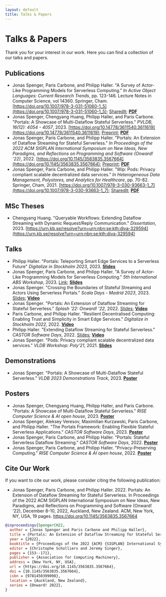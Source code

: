 ```yaml
---
layout: default
title: Talks & Papers
---
```


# Talks & Papers

Thank you for your interest in our work. Here you can find a collection of our talks and papers.

## Publications
* Jonas Spenger, Paris Carbone, and Philipp Haller. "A Survey of Actor-Like Programming Models for Serverless Computing." *In Active Object Languages: Current Research Trends*, pp. 123-146. Lecture Notes in Computer Science, vol 14360. Springer, Cham. [https://doi.org/10.1007/978-3-031-51060-1_5](https://doi.org/10.1007/978-3-031-51060-1_5); [SharedIt](https://rdcu.be/dxwia); **[PDF](https://people.kth.se/~jspenger/pdfs/spenger23aol.pdf)**
* Jonas Spenger, Chengyang Huang, Philipp Haller, and Paris Carbone. "Portals: A Showcase of Multi-Dataflow Stateful Serverless." *PVLDB, 16(12): 4054 - 4057*, 2023. [https://doi.org/10.14778/3611540.3611619](https://doi.org/10.14778/3611540.3611619); [Preprint](https://people.kth.se/~jspenger/pdfs/spenger23vldb.pdf); **[PDF](https://www.vldb.org/pvldb/vol16/p4054-spenger.pdf)**
* Jonas Spenger, Paris Carbone, and Philipp Haller. "Portals: An Extension of Dataflow Streaming for Stateful Serverless." *In Proceedings of the 2022 ACM SIGPLAN International Symposium on New Ideas, New Paradigms, and Reflections on Programming and Software (Onward! ’22)*, 2022. [https://doi.org/10.1145/3563835.3567664](https://doi.org/10.1145/3563835.3567664); [Preprint](https://people.kth.se/~jspenger/pdfs/spenger22onward.pdf);  **[PDF](https://dl.acm.org/doi/pdf/10.1145/3563835.3567664)**
* Jonas Spenger, Paris Carbone, and Philipp Haller. "Wip: Pods: Privacy compliant scalable decentralized data services." *In Heterogeneous Data Management, Polystores, and Analytics for Healthcare*, pp. 70-82. Springer, Cham, 2021. [https://doi.org/10.1007/978-3-030-93663-1_7](https://doi.org/10.1007/978-3-030-93663-1_7); [SharedIt](https://rdcu.be/dxwj0); **[PDF](https://people.kth.se/~jspenger/pdfs/spenger21poly.pdf)**

## MSc Theses
* Chengyang Huang. "Queryable Workflows: Extending Dataflow Streaming with Dynamic Request/Reply Communication." *Dissertation*, 2023. [https://urn.kb.se/resolve?urn=urn:nbn:se:kth:diva-329594](https://urn.kb.se/resolve?urn=urn:nbn:se:kth:diva-329594)

## Talks
* Philipp Haller. "Portals: Teleporting Smart Edge Services to a Serverless Future" *Digitalize in Stockholm 2023*, 2023. **[Slides](https://speakerdeck.com/phaller/portals-teleporting-smart-edge-services-to-a-serverless-future)**
* Jonas Spenger, Paris Carbone, and Philipp Haller. "A Survey of Actor-Like Programming Models for Serverless Computing." *5th International ABS Workshop*, 2023. [Link](https://edkamb.github.io/ABS_23/); **[Slides](https://people.kth.se/~jspenger/slides/spenger23abs-slides.pdf)**
* Jonas Spenger. "Crossing the Boundaries of Stateful Streaming and Actors Using Serverless Portals." *Scala Days - Madrid 2023*, 2023. [Slides](https://people.kth.se/~jspenger/slides/spenger23scaladays-slides.pdf); **[Video](https://www.youtube.com/watch?v=Ctpif-uk7sw)**
* Jonas Spenger. "Portals: An Extension of Dataflow Streaming for Stateful Serverless." *Splash '22: Onward! ’22*, 2022. [Slides](https://people.kth.se/~jspenger/slides/spenger22onward-slides.pdf); **[Video](https://www.youtube.com/watch?v=LyLNjtENti4)**
* Paris Carbone, and Philipp Haller. "Resilient Decentralised Computing: Enabling Trust and Simplicity in Smart Edge Services." *Digitalize in Stockholm 2022*, 2022. **[Video](https://www.youtube.com/watch?v=bzpQpm61o2c)**
* Philipp Haller. "Extending Dataflow Streaming for Stateful Serverless." *CASTOR Software Days*, 2022. [Slides](https://speakerdeck.com/phaller/extending-dataflow-streaming-for-stateful-serverless); **[Video](https://www.youtube.com/watch?v=M5Wv6Y8N2wM)**
* Jonas Spenger. "Pods: Privacy compliant scalable decentralized data services." *VLDB Workshop: Poly'21*, 2021. **[Slides](https://people.kth.se/~jspenger/slides/spenger21poly-slides.pdf)**

## Demonstrations
* Jonas Spenger. "Portals: A Showcase of Multi-Dataflow Stateful Serverless." *VLDB 2023 Demonstrations Track*, 2023. **[Poster](https://people.kth.se/~jspenger/posters/spenger23vldb-poster.pdf)**
  
## Posters
* Jonas Spenger, Chengyang Huang, Philipp Haller, and Paris Carbone. "Portals: A Showcase of Multi-Dataflow Stateful Serverless." *RISE Computer Science & AI open house*, 2023. **[Poster](https://people.kth.se/~jspenger/posters/spenger23vldb-poster.pdf)**
* Jonas Spenger, Aleksey Veresov, Maximilian Kurzawski, Paris Carbone, and Philipp Haller. "The Portals Framework: Enabling Flexible Stateful Serverless Applications." *CASTOR Software Days*, 2023. **[Poster](https://people.kth.se/~jspenger/posters/spenger23castor-poster.pdf)**
* Jonas Spenger, Paris Carbone, and Philipp Haller. "Portals: Stateful Serverless Dataflow Streaming." *CASTOR Software Days*, 2022. **[Poster](https://people.kth.se/~jspenger/posters/spenger22castor-poster.pdf)**
* Jonas Spenger, Paris Carbone, and Philipp Haller. "Privacy-Preserving Computing." *RISE Computer Science & AI open house*, 2022. **[Poster](https://people.kth.se/~jspenger/posters/spenger22rise-poster.pdf)**

## Cite Our Work

If you want to cite our work, please consider citing the following publication:

* Jonas Spenger, Paris Carbone, and Philipp Haller. 2022. Portals: An Extension of Dataflow Streaming for Stateful Serverless. In Proceedings of the 2022 ACM SIGPLAN International Symposium on New Ideas, New Paradigms, and Reflections on Programming and Software (Onward! ’22), December 8-10, 2022, Auckland, New Zealand. ACM, New York, NY, USA, 19 pages. https://doi.org/10.1145/3563835.3567664

```bibtex
@inproceedings{SpengerCH22,
  author = {Jonas Spenger and Paris Carbone and Philipp Haller},
  title = {Portals: An Extension of Dataflow Streaming for Stateful Serverless},
  year = {2022},
  booktitle = {Proceedings of the 2022 {ACM} {SIGPLAN} International Symposium on New Ideas, New Paradigms, and Reflections on Programming and Software, Onward! 2022, Auckland, New Zealand, December 8-10, 2022},
  editor = {Christophe Scholliers and Jeremy Singer},
  pages = {153--171},
  publisher = {Association for Computing Machinery},
  address = {New York, NY, USA},
  url = {https://doi.org/10.1145/3563835.3567664},
  doi = {10.1145/3563835.3567664},
  isbn = {9781450399098},
  location = {Auckland, New Zealand},
  series = {Onward! 2022},
}
```
